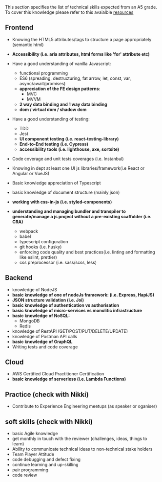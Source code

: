 This section specifies the list of technical skills expected from an A5 grade. To cover this knowledge please refer to this avaialble [resources](https://github.com/Capgemini/grade-ladder-fullstack#a6)

## Frontend
- Knowing the HTML5 attributes/tags to structure a page appropriately (semantic html)
- **Accessibility (i.e. aria attributes, html forms like 'for' attribute etc)**
- Have a good understanding of vanilla Javascript:
  - functional programming
  - ES6 (spreading, destructuring, fat arrow, let, const, var, async/await/promises)
  - **appreciation of the FE design patterns**:
    - MVC 
    - MVVM
  - **2 way data binding and 1 way data binding**
  - **dom / virtual dom / shadow dom**
- Have a good understanding of testing:
  - TDD
  - Jest 
  - **UI component testing (i.e. react-testing-library)**
  - **End-to-End testing (i.e. Cypress)**
  - **accessibility tools (i.e. lighthouse, axe, sortsite)**
- Code coverage and unit tests coverages (i.e. Instanbul)
- Knowing in dept at least one UI js libraries/framework(i.e React or Angular or VueJS)
- Basic knowledge appreciation of Typescript
- basic knowledge of document structure (mainly json)

- **working with css-in-js (i.e. styled-components)**
- **understanding and managing bundler and transpiler to generate/manage a js project without a pre-existing scaffolder (i.e. CRA)**
    - webpack
    - babel
    - typescript configuration
    - git hooks (i.e. husky)
    - enforcing code quality and best practices(i.e. linting and formatting like eslint, prettier)
    - css preprocessor (i.e. sass/scss, less)
## Backend
- knowledge of NodeJS
- **basic knowledge of one of nodeJs framework: (i.e. Express, HapiJS)**
- **JSON structure validation (i.e. Joi)**
- **basic knowledge of authentication vs authorisation**
- **basic knowledge of micro-services vs monolitic infrastructure**
- **basic knowledge of NoSQL:**
    - MongoDB
    - Redis
- knowledge of RestAPI (GET/POST/PUT/DELETE/UPDATE)
- knowledge of Postman API calls
- **basic knowledge of GraphQL**
- Writing tests and code coverage
## Cloud
- AWS Certified Cloud Practitioner Certification
- **basic knowledge of serverless (i.e. Lambda Functions)**   
## Practice (check with Nikki)
- Contribute to Experience Engineering meetups (as speaker or oganiser)
## soft skills (check with Nikki)
- basic Agile knowledge
- get monthly in touch with the reviewer (challenges, ideas, things to learn)
- Ability to communicate technical ideas to non-technical stake holders
- Team Player Attitude
- code debugging and defect fixing
- continue learning and up-skilling
- pair programming
- code review

